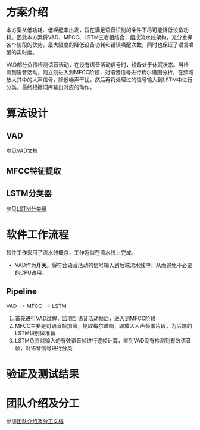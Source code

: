 # 方案介绍

本方案从低功耗、低唤醒率出发，旨在满足语音识别的条件下尽可能降低设备功耗。因此本方案将VAD、MFCC、LSTM三者相结合，组成流水线架构，充分发挥各个阶段的优势，最大限度的降低设备功耗和错误唤醒次数，同时也保证了语言唤醒的实时度。

VAD部分负责检测语音活动，在没有语音活动信号时，设备处于休眠状态。当检测到语音活动，则立刻进入到MFCC阶段，对语音信号进行梅尔谱图分析，在频域放大其中的人声信号，降低噪声干扰。然后再将处理过的信号输入到LSTM中进行分类，最终根据词库输出对应的动作。

# 算法设计

## VAD

参见[VAD文档](./docs/vad.md)

## MFCC特征提取

## LSTM分类器
参见[LSTM分类器](./docs/Classification-LSTM.md)

# 软件工作流程

软件工作采用了流水线概念，工作近似在流水线上完成。

- VAD作为**开关**。将符合语音活动的信号输入到后端流水线中，从而避免不必要的CPU占用。
  
## Pipeline

VAD --> MFCC --> LSTM

1. 首先进行VAD过程，监测到语音活动帧后，进入到MFCC阶段
2. MFCC主要是对语音帧加窗，提取梅尔谱图，即放大人声频率片段，为后端的LSTM识别做准备
3. LSTM负责对输入的有效语音帧进行逐帧计算，直到VAD没有检测到有效语音帧，对语音信号进行分类

# 验证及测试结果

# 团队介绍及分工

参加[团队介绍及分工文档](./docs/teams.md)